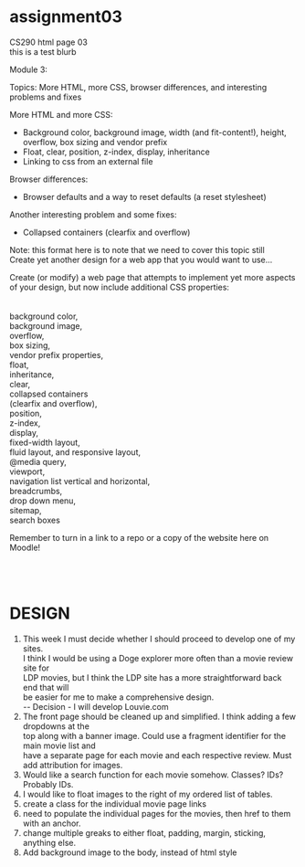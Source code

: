 # assignment03
CS290 html page 03  
this is a test blurb  

Module 3:  

Topics: More HTML, more CSS, browser differences, and interesting problems and fixes  

More HTML and more CSS:  
  - Background color, background image, width (and fit-content!), height, overflow, box sizing and vendor prefix  
  - Float, clear, position, z-index, display, inheritance  
  - Linking to css from an external file  

Browser differences:  
  - Browser defaults and a way to reset defaults (a reset stylesheet)  

Another interesting problem and some fixes:  
  - Collapsed containers (clearfix and overflow)  


Note: this format here is to note that we need to cover this topic still  
Create yet another design for a web app that you would want to use...  

Create (or modify) a web page that attempts to implement yet more aspects of your design, 
but now include additional CSS properties:  
<br>
<br>
background color,  
background image,  
overflow,  
box sizing,  
vendor prefix properties,  
float,  
inheritance,  
clear,  
collapsed containers  
(clearfix and overflow),  
position,  
z-index,  
display,  
fixed-width layout,  
fluid layout, and responsive layout,  
@media query,  
viewport,  
navigation list vertical and horizontal,  
breadcrumbs,  
drop down menu,  
sitemap,  
search boxes  

Remember to turn in a link to a repo or a copy of the website here on Moodle!  
<br>  
<br>  

# DESIGN  

1. This week I must decide whether I should proceed to develop one of my sites.  
I think I would be using a Doge explorer more often than a movie review site for  
LDP movies, but I think the LDP site has a more straightforward back end that will  
be easier for me to make a comprehensive design.  
-- Decision - I will develop Louvie.com  
2. The front page should be cleaned up and simplified. I think adding a few dropdowns at the  
top along with a banner image. Could use a fragment identifier for the main movie list and  
have a separate page for each movie and each respective review. Must add attribution for images.  
3. Would like a search function for each movie somehow. Classes? IDs? Probably IDs.  
4. I would like to float images to the right of my ordered list of tables.
5. create a class for the individual movie page links
6. need to populate the individual pages for the movies, then href to them with an anchor.
7. change multiple greaks to either float, padding, margin, sticking, anything else.  
8. Add background image to the body, instead of html style

